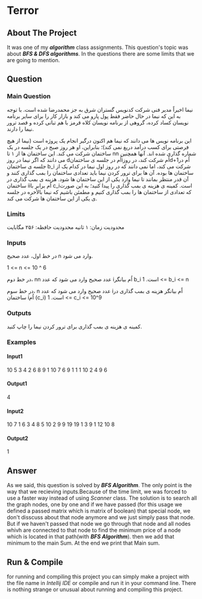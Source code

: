 # Terror
## About The Project
It was one of my ***algorithm*** class assignments.
This question's topic was about ***BFS & DFS algorithms***.
In the questions there are some limits that we are going to mention.

## Question
### Main Question
نیما اخیراً مدیر فنی شرکت کدنویس گستران شرق به جز محمدرضا شده است. با توجه به این که نیما در حال حاضر فقط پول پارو می کند و بازار کار را برای سایر برنامه نویسان کساد کرده، گروهی از برنامه نویسان کلاه قرمز با هم تبانی کرده و قصد ترور نیما را دارند.

این برنامه نویس ها می دانند که نیما هم اکنون درگیر انجام یک پروژه است (نیما از هیچ فرصتی برای کسب درآمد دریغ نمی کند)؛ بنابراین، او هر روز صبح در یک جلسه در یک ساختمان شرکت می کند. این ساختمان ها از ۱ تا nn شماره گذاری شده اند. آنها همچنین می دانند که اگر نیما در روز dاُم در جلسه ی ساختمانiاُم شرکت کند، در روزd+1اُم در جلسه ی ساختمان b_i
  شرکت می کند، اما نمی دانند که در روز اول نیما در کدام یک از ساختمان ها بوده. آن ها برای ترور کردن نیما باید تعدادی ساختمان را بمب گذاری کنند و آن قدر منتظر بمانند تا نیما وارد یکی از این ساختمان ها شود. هزینه ی بمب گذاری در ساختمان iiاُم برابر با c_iاست.
کمینه ی هزینه ی بمب گذاری را پیدا کنید؛ به این صورت که تعدادی از ساختمان ها را بمب گذاری کنیم و مطمئن باشیم که نیما بالأخره در جلسه ی یکی از این ساختمان ها شرکت می کند.

### Limits
محدودیت زمان: ۱ ثانیه
محدودیت حافظه: ۲۵۶ مگابایت


### Inputs
در خط اول، عدد صحیح n وارد می شود.

1 <= n <= 10 ^ 6

در خط دوم، nn عدد صحیح وارد می شود که عدد iاُم بیانگر b_i است.
1 <= b_i <= n

در خط سوم، n عدد صحیح وارد می شود که عدد iاًم بیانگر هزینه ی بمب گذاری در ساختمان iاُم (c_i) است.
1 <= c_i <= 10^9
### Outputs
کمینه ی هزینه ی بمب گذاری برای ترور کردن نیما را چاپ کنید.

### Examples
#### Input1
10
5 3 4 2 6 8 9 1 10 7
6 9 1 1 1 10 2 4 9 6

#### Output1
4

#### Input2
10
7 1 6 3 4 8 5 10 2 9
9 19 19 1 3 9 1 12 10 8

#### Output2
1

## Answer
As we said, this question is solved by ***BFS Algorithm***.
The only point is the way that we recieving inputs.Because of the time limit, we was forced to use a faster way instead of using _Scanner_ class.
The solution is to search all the graph nodes, one by one and if we have passed (for this usage we defined a passed matrix which is matrix of boolean) that special node, we don't disscuss about that node anymore and we just simply pass that node. But if we haven't passed that node we go through that node and all nodes whivh are connected to that node to find the minimum price of a node which is located in that path(with ***BFS Algorithm***). then we add that minimum to the main Sum.
At the end we print that Main sum.

## Run & Compile
for running and compiling this project you can simply make a project with the file name in _Intellij IDE_ or compile and run it in your command line.
There is nothing strange or unusual about running and compiling this project.

